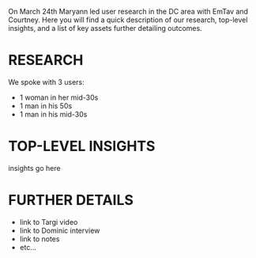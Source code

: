 On March 24th Maryann led user research in the DC area with EmTav and Courtney. Here you will find a quick description of our research, top-level insights, and a list of key assets further detailing outcomes.

# RESEARCH 
We spoke with 3 users:
+ 1 woman in her mid-30s
+ 1 man in his 50s
+ 1 man in his mid-30s

# TOP-LEVEL INSIGHTS
insights go here

# FURTHER DETAILS 
+ link to Targi video
+ link to Dominic interview
+ link to notes
+ etc... 


